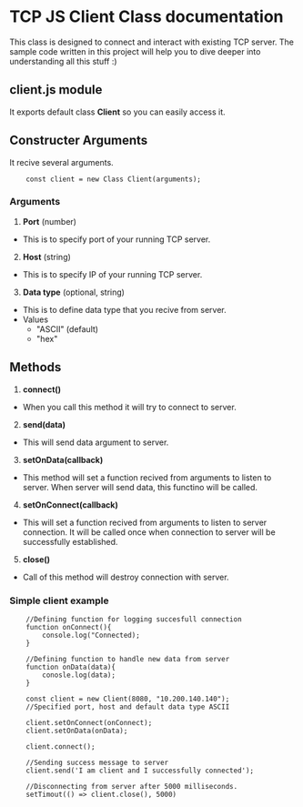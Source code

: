 # TCP JS Client Class documentation
This class is designed to connect and interact with existing TCP server. The sample code written in this project will help you to dive deeper into understanding all this stuff :)
## client.js module
It exports default class **Client** so you can easily access it.
## Constructer Arguments
It recive several arguments.

        const client = new Class Client(arguments);

### Arguments
1. **Port** (number)
- This is to specify port of your running TCP server.
2. **Host** (string)
- This is to specify IP of your running TCP server.
3. **Data type** (optional, string)
- This is to define data type that you recive from server.
- Values
    - "ASCII" (default)
    - "hex"
## Methods
1. **connect()**
- When you call this method it will try to connect to server.
2. **send(data)**
- This will send data argument to server.
3. **setOnData(callback)**
- This method will set a function recived from arguments to listen to server. When server will send data, this functino will be called.
4. **setOnConnect(callback)**
- This will set a function recived from arguments to listen to server connection. It will be called once when connection to server will be successfully established.
5. **close()**
- Call of this method will destroy connection with server.

### Simple client example

        //Defining function for logging succesfull connection
        function onConnect(){
            console.log("Connected);
        }    

        //Defining function to handle new data from server
        function onData(data){
            conosle.log(data);
        }

        const client = new Client(8080, "10.200.140.140");
        //Specified port, host and default data type ASCII

        client.setOnConnect(onConnect);
        client.setOnData(onData);

        client.connect();

        //Sending success message to server
        client.send('I am client and I successfully connected');
        
        //Disconnecting from server after 5000 milliseconds.
        setTimout(() => client.close(), 5000)






